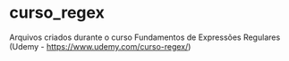 # curso_regex
Arquivos criados durante o curso Fundamentos de Expressões Regulares (Udemy - https://www.udemy.com/curso-regex/)
